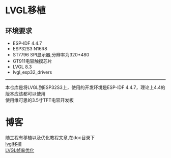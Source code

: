 # LVGL移植
## 环境要求
+ ESP-IDF 4.4.7  
+ ESP32S3 N16R8
+ ST7796 SPI显示器,分辨率为320*480
+ GT911电容触摸芯片
+ LVGL 8.3
+ lvgl_esp32_drivers  
---  
本仓库是将LVGL到ESP32S3上，使用的开发环境是ESP-IDF 4.4.7，理论上4.4的版本应该都可以使用  
使用维可思的3.5寸TFT电容开发板  

# 博客
随工程有移植以及优化教程文章,在doc目录下  
[lvgl移植](https://github.com/herexiong/ESP32S3-LVGL-Port-IDF/blob/main/doc/lvgl%E7%A7%BB%E6%A4%8D/lvgl.md)  
[LVGL帧率优化](https://github.com/herexiong/ESP32S3-LVGL-Port-IDF/blob/main/doc/lvgl%E5%B8%A7%E7%8E%87%E4%BC%98%E5%8C%96/lvgl%E5%B8%A7%E7%8E%87%E4%BC%98%E5%8C%96.md)  